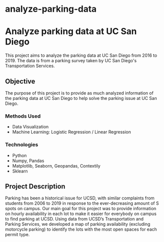 # analyze-parking-data

# Analyze parking data at UC San Diego
This project aims to analyze the parking data at UC San Diego from 2016 to 2019. The data is from a parking survey taken by UC San Diego's Transportation Services.

## Objective
The purpose of this project is to provide as much analyzed information of the parking data at UC San Diego to help solve the parking issue at UC San Diego.

### Methods Used
- Data Visualization
- Machine Learning: Logistic Regression / Linear Regression

### Technologies
- Python
- Numpy, Pandas
- Matplotlib, Seaborn, Geopandas, Contextily
- Sklearn

## Project Description
Parking has been a historical issue for UCSD, with similar complaints from students from 2006 to 2019 in response to the ever-decreasing amount of S spots on campus. Our main goal for this project was to provide information on hourly availability in each lot to make it easier for everybody on campus to find parking at UCSD. Using data from UCSD’s Transportation and Parking Services, we developed a map of parking availability (excluding motorcycle parking) to identify the lots with the most open spaces for each permit type.
